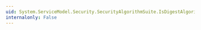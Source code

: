 ```yaml
---
uid: System.ServiceModel.Security.SecurityAlgorithmSuite.IsDigestAlgorithmSupported(System.String)
internalonly: False
---
```

